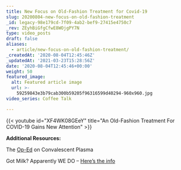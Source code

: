 ```yaml
---
title: New Focus on Old-Fashion Treatment for Covid-19
slug: 20200804-new-focus-on-old-fashion-treatment
_id: legacy-98e179cd-7f09-4ab2-bef9-27415e4750c7
_rev: ZEyhBiGfgCfwE8WOjgPY7N
type: video_posts
draft: false
aliases:
  - article/new-focus-on-old-fashion-treatment/
_createdAt: '2020-08-04T12:45:46Z'
_updatedAt: '2021-03-23T15:28:56Z'
date: '2020-08-04T12:45:46+00:00'
weight: 50
featured_image:
  alt: Featured article image
  url: >-
    59259843e3b79cab300b59205f96316599d40294-960x960.jpg
video_series: Coffee Talk

---
```

{{< youtube id="XF4WK08GEeY" title="An Old-Fashion Treatment For COVID-19 Gains New Attention" >}}

**Additional Resources:**

The [Op-Ed](https://smarthernews.com/article/four-former-fda-commissioners-advocating-for-better-studies-on-convalescent-plasma-therapy/) on Convalescent Plasma

Got Milk? Apparently WE DO – [Here’s the info](https://smarthernews.com/article/yin-woon-rani-ceo-of-milkpep-on-the-exceptional-rise-in-milk-sales-in-america-during-the-covid-19-pandemic/)